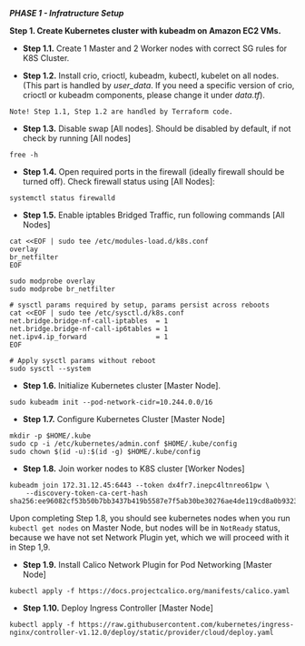 ***PHASE 1 - Infratructure Setup***

****Step 1. Create Kubernetes cluster with kubeadm on Amazon EC2 VMs.****

- **Step 1.1.**  Create 1 Master and 2 Worker nodes with correct SG rules for K8S Cluster. 

- **Step 1.2.** Install crio, crioctl, kubeadm, kubectl, kubelet on all nodes. (This part is handled by *user_data*. If you need a specific version of crio, crioctl or kubeadm components, please change it under *data.tf*). 
```
Note! Step 1.1, Step 1.2 are handled by Terraform code.
```

- **Step 1.3.** Disable swap [All nodes]. Should be disabled by default, if not check by running [All nodes]
```
free -h
```
- **Step 1.4.** Open required ports in the firewall (ideally firewall should be turned off). Check firewall status using [All Nodes]:
```
systemctl status firewalld
```
- **Step 1.5.** Enable iptables Bridged Traffic, run following commands  [All Nodes]
```
cat <<EOF | sudo tee /etc/modules-load.d/k8s.conf
overlay
br_netfilter
EOF

sudo modprobe overlay
sudo modprobe br_netfilter

# sysctl params required by setup, params persist across reboots
cat <<EOF | sudo tee /etc/sysctl.d/k8s.conf
net.bridge.bridge-nf-call-iptables  = 1
net.bridge.bridge-nf-call-ip6tables = 1
net.ipv4.ip_forward                 = 1
EOF

# Apply sysctl params without reboot
sudo sysctl --system
```
- **Step 1.6.** Initialize Kubernetes cluster [Master Node]. 
```
sudo kubeadm init --pod-network-cidr=10.244.0.0/16
```
- **Step 1.7.** Configure Kubernetes Cluster [Master Node]
```
mkdir -p $HOME/.kube
sudo cp -i /etc/kubernetes/admin.conf $HOME/.kube/config
sudo chown $(id -u):$(id -g) $HOME/.kube/config
```
- **Step 1.8.** Join worker nodes to K8S cluster [Worker Nodes]
```
kubeadm join 172.31.12.45:6443 --token dx4fr7.inepc4ltnreo61pw \
	--discovery-token-ca-cert-hash sha256:ee96082cf53b50b7bb3437b419b5587e7f5ab30be30276ae4de119cd8a0b9323 
```

Upon completing Step 1.8, you should see kubernetes nodes when you run `kubectl get nodes` on Master Node, but nodes will be in `NotReady` status, because we have not set Network Plugin yet, which we will proceed with it in Step 1,9.

- **Step 1.9.** Install Calico Network Plugin for Pod Networking [Master Node]
```
kubectl apply -f https://docs.projectcalico.org/manifests/calico.yaml
```

- **Step 1.10.** Deploy Ingress Controller [Master Node]
```
kubectl apply -f https://raw.githubusercontent.com/kubernetes/ingress-nginx/controller-v1.12.0/deploy/static/provider/cloud/deploy.yaml
```
